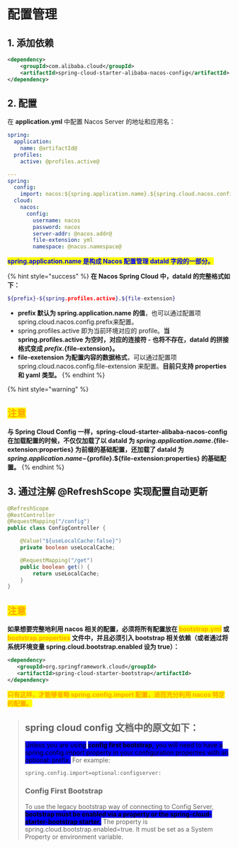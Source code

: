 # 配置管理

## 1. 添加依赖

```xml
<dependency>
    <groupId>com.alibaba.cloud</groupId>
    <artifactId>spring-cloud-starter-alibaba-nacos-config</artifactId>
</dependency>
```

## 2. 配置

在 **application.yml** 中配置 Nacos Server 的地址和应用名：

```yaml
spring:
  application:
    name: @artifactId@
  profiles:
    active: @profiles.active@

---
spring:
  config:
    import: nacos:${spring.application.name}.${spring.cloud.nacos.config.file-extension}?refresh=true
  cloud:
    nacos:
      config:
        username: nacos
        password: nacos
        server-addr: @nacos.addr@
        file-extension: yml
        namespace: @nacos.namespace@
```

<mark style="color:blue;">**spring.application.name 是构成 Nacos 配置管理 dataId 字段的一部分。**</mark>

{% hint style="success" %}
**在 Nacos Spring Cloud 中，dataId 的完整格式如下：**

```bash
${prefix}-${spring.profiles.active}.${file-extension}
```

* **prefix 默认为 spring.application.name 的值**，也可以通过配置项 spring.cloud.nacos.config.prefix来配置。
* spring.profiles.active 即为当前环境对应的 profile。**当 spring.profiles.active 为空时，对应的连接符 - 也将不存在，dataId 的拼接格式变成 ${prefix}.${file-extension}。**
* **file-exetension 为配置内容的数据格式**，可以通过配置项 spring.cloud.nacos.config.file-extension 来配置。**目前只支持 properties 和 yaml 类型。**
{% endhint %}

{% hint style="warning" %}
## <mark style="color:orange;">注意</mark>

**与 Spring Cloud Config 一样，spring-cloud-starter-alibaba-nacos-config 在加载配置的时候，不仅仅加载了以 dataId 为 ${spring.application.name}.${file-extension:properties} 为前缀的基础配置，还加载了 dataId 为 ${spring.application.name}-${profile}.${file-extension:properties} 的基础配置。**
{% endhint %}

## 3. 通过注解 @RefreshScope 实现配置自动更新

```java
@RefreshScope
@RestController
@RequestMapping("/config")
public class ConfigController {

    @Value("${useLocalCache:false}")
    private boolean useLocalCache;

    @RequestMapping("/get")
    public boolean get() {
        return useLocalCache;
    }
}
```

## <mark style="color:orange;">注意</mark>

**如果想要完整地利用 nacos 相关的配置，必须将所有配置放在 **<mark style="color:orange;">**bootstrap.yml**</mark>** 或 **<mark style="color:orange;">**bootstrap.properties**</mark>** 文件中，并且必须引入 bootstrap 相关依赖（或者通过将系统环境变量 spring.cloud.bootstrap.enabled 设为 true）：**

```xml
<dependency>
   <groupId>org.springframework.cloud</groupId>
   <artifactId>spring-cloud-starter-bootstrap</artifactId>
</dependency>
```

<mark style="color:orange;">**只有这样，才能够省略 spring.config.import 配置，进而充分利用 nacos 特定的配置。**</mark>

> ## **spring cloud config 文档中的原文如下：**
>
> <mark style="background-color:blue;">Unless you are using</mark> <mark style="background-color:blue;"></mark><mark style="background-color:blue;">**config first bootstrap**</mark><mark style="background-color:blue;">, you will need to have a spring.config.import property in your configuration properties with an optional: prefix.</mark> For example:
>
> ```properties
> spring.config.import=optional:configserver:
> ```
>
> ### Config First Bootstrap <a href="#config-first-bootstrap" id="config-first-bootstrap"></a>
>
> To use the legacy bootstrap way of connecting to Config Server, <mark style="background-color:blue;">**bootstrap must be enabled via a property or the spring-cloud-starter-bootstrap starter.**</mark> The property is spring.cloud.bootstrap.enabled=true. It must be set as a System Property or environment variable.
